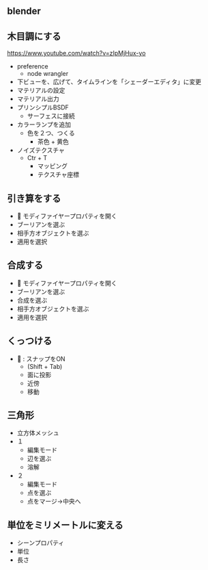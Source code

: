 blender
---

## 木目調にする
https://www.youtube.com/watch?v=zIpMjHux-yo

- preference
  - node wrangler
- 下ビューを、広げて、タイムラインを「シェーダーエディタ」に変更
- マテリアルの設定
- マテリアル出力
- プリンシプルBSDF
  - サーフェスに接続
- カラーランプを追加
  - 色を２つ、つくる
    - 茶色 + 黄色
- ノイズテクスチャ
  - Ctr + T
    - マッピング
    - テクスチャ座標


## 引き算をする
- 🔧 モディファイヤープロパティを開く
- ブーリアンを選ぶ
- 相手方オブジェクトを選ぶ
- 適用を選択

## 合成する
- 🔧 モディファイヤープロパティを開く
- ブーリアンを選ぶ
- 合成を選ぶ
- 相手方オブジェクトを選ぶ
- 適用を選択


## くっつける
- 🧲 : スナップをON
  - (Shift + Tab)
  - 面に投影
  - 近傍
  - 移動

## 三角形
- 立方体メッシュ
- １
  - 編集モード
  - 辺を選ぶ
  - 溶解
- ２
  - 編集モード
  - 点を選ぶ
  - 点をマージ→中央へ

## 単位をミリメートルに変える
- シーンプロパティ
- 単位
- 長さ